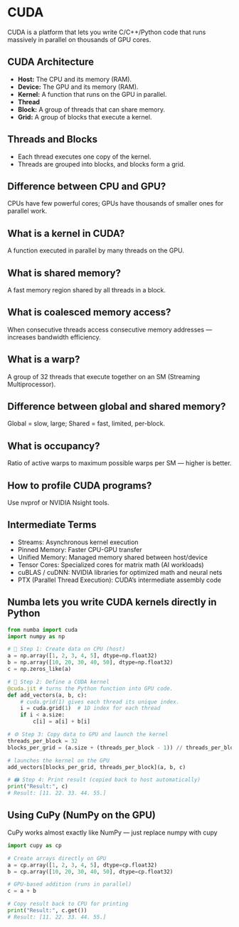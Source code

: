 # CUDA

CUDA is a platform that lets you write C/C++/Python code that runs massively in parallel on thousands of GPU cores.

## CUDA Architecture

- **Host:** The CPU and its memory (RAM).
- **Device:** The GPU and its memory (RAM).
- **Kernel:** A function that runs on the GPU in parallel.
- **Thread**
- **Block:** A group of threads that can share memory.
- **Grid:** A group of blocks that execute a kernel.

## Threads and Blocks
- Each thread executes one copy of the kernel.
- Threads are grouped into blocks, and blocks form a grid.

## Difference between CPU and GPU?
CPUs have few powerful cores; GPUs have thousands of smaller ones for parallel work.

## What is a kernel in CUDA?
A function executed in parallel by many threads on the GPU.

## What is shared memory?
A fast memory region shared by all threads in a block.

## What is coalesced memory access?
When consecutive threads access consecutive memory addresses — increases bandwidth efficiency.

## What is a warp?
A group of 32 threads that execute together on an SM (Streaming Multiprocessor).

## Difference between global and shared memory?
Global = slow, large; Shared = fast, limited, per-block.

## What is occupancy?
Ratio of active warps to maximum possible warps per SM — higher is better.

## How to profile CUDA programs?
Use nvprof or NVIDIA Nsight tools.

## Intermediate Terms
- Streams: Asynchronous kernel execution
- Pinned Memory: Faster CPU-GPU transfer
- Unified Memory: Managed memory shared between host/device
- Tensor Cores: Specialized cores for matrix math (AI workloads)
- cuBLAS / cuDNN: NVIDIA libraries for optimized math and neural nets
- PTX (Parallel Thread Execution): CUDA’s intermediate assembly code

## Numba lets you write CUDA kernels directly in Python

```python
from numba import cuda
import numpy as np

# 🧮 Step 1: Create data on CPU (host)
a = np.array([1, 2, 3, 4, 5], dtype=np.float32)
b = np.array([10, 20, 30, 40, 50], dtype=np.float32)
c = np.zeros_like(a)

# 🧠 Step 2: Define a CUDA kernel
@cuda.jit # turns the Python function into GPU code.
def add_vectors(a, b, c):
    # cuda.grid(1) gives each thread its unique index.
    i = cuda.grid(1)  # 1D index for each thread
    if i < a.size:
        c[i] = a[i] + b[i]

# ⚙️ Step 3: Copy data to GPU and launch the kernel
threads_per_block = 32
blocks_per_grid = (a.size + (threads_per_block - 1)) // threads_per_block

# launches the kernel on the GPU
add_vectors[blocks_per_grid, threads_per_block](a, b, c)

# 🖨️ Step 4: Print result (copied back to host automatically)
print("Result:", c)
# Result: [11. 22. 33. 44. 55.]
```

## Using CuPy (NumPy on the GPU)
CuPy works almost exactly like NumPy — just replace numpy with cupy
```python
import cupy as cp

# Create arrays directly on GPU
a = cp.array([1, 2, 3, 4, 5], dtype=cp.float32)
b = cp.array([10, 20, 30, 40, 50], dtype=cp.float32)

# GPU-based addition (runs in parallel)
c = a + b

# Copy result back to CPU for printing
print("Result:", c.get())
# Result: [11. 22. 33. 44. 55.]
```
